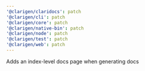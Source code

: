 ```yaml
---
'@clarigen/claridocs': patch
'@clarigen/cli': patch
'@clarigen/core': patch
'@clarigen/native-bin': patch
'@clarigen/node': patch
'@clarigen/test': patch
'@clarigen/web': patch
---
```


Adds an index-level docs page when generating docs
